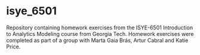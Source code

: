 # isye_6501
Repository containing homework exercises from the ISYE-6501 Introduction to Analytics Modeling course from Georgia Tech. Homework exercises were completed as part of a group with Marta Gaia Brás, Artur Cabral and Katie Price.
